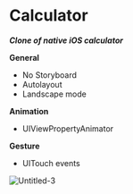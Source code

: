 # Calculator

***Clone of native iOS calculator***

**General**
* No Storyboard
* Autolayout
* Landscape mode

**Animation**
* UIViewPropertyAnimator

**Gesture**
* UITouch events

![Untitled-3](https://user-images.githubusercontent.com/54902273/166101839-3b2fbbe1-be30-416e-95d9-42ce5935694a.gif)
